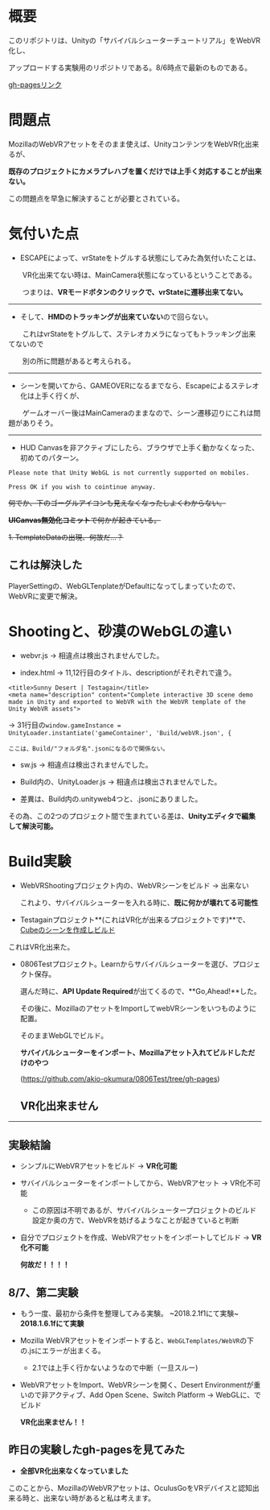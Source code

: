 # 概要

このリポジトリは、Unityの「サバイバルシューターチュートリアル」をWebVR化し、

アップロードする実験用のリポジトリである。8/6時点で最新のものである。

[gh-pagesリンク](https://akio-okumura.github.io/ShootingWebGL/)

# 問題点

MozillaのWebVRアセットをそのまま使えば、UnityコンテンツをWebVR化出来るが、

**既存のプロジェクトにカメラプレハブを置くだけでは上手く対応することが出来ない。**

この問題点を早急に解決することが必要とされている。

# 気付いた点

- ESCAPEによって、vrStateをトグルする状態にしてみた為気付いたことは、

　　VR化出来てない時は、MainCamera状態になっているということである。

　　つまりは、**VRモードボタンのクリックで、vrStateに遷移出来てない。**

___

- そして、**HMDのトラッキングが出来ていない**ので回らない。

　　これはvrStateをトグルして、ステレオカメラになってもトラッキング出来てないので

　　別の所に問題があると考えられる。

___

- シーンを開いてから、GAMEOVERになるまでなら、Escapeによるステレオ化は上手く行くが、

　　ゲームオーバー後はMainCameraのままなので、シーン遷移辺りにこれは問題がありそう。

___

- HUD Canvasを非アクティブにしたら、ブラウザで上手く動かなくなった、初めてのパターン。

```
Please note that Unity WebGL is not currently supported on mobiles.

Press OK if you wish to cointinue anyway.
```

~~何でか、下のゴーグルアイコンも見えなくなったしよくわからない。~~

~~**UICanvas無効化コミット**で何かが起きている。~~

~~1. TemplateDataの出現、何故だ…？~~

## これは解決した

PlayerSettingの、WebGLTenplateがDefaultになってしまっていたので、WebVRに変更で解決。

# Shootingと、砂漠のWebGLの違い

- webvr.js -> 相違点は検出されませんでした。

- index.html -> 11,12行目のタイトル、descriptionがそれぞれで違う。

```
<title>Sunny Desert | Testagain</title>
<meta name="description" content="Complete interactive 3D scene demo made in Unity and exported to WebVR with the WebVR template of the Unity WebVR assets">
```
  -> 31行目の`window.gameInstance = UnityLoader.instantiate('gameContainer', 'Build/webVR.json', {`

    ここは、Build/"フォルダ名".jsonになるので関係ない。

- sw.js -> 相違点は検出されませんでした。

- Build内の、UnityLoader.js -> 相違点は検出されませんでした。

- 差異は、Build内の.unityweb4つと、.jsonにありました。

その為、この2つのプロジェクト間で生まれている差は、**Unityエディタで編集して解決可能。**

# Build実験

- WebVRShootingプロジェクト内の、WebVRシーンをビルド -> 出来ない

  これより、サバイバルシューターを入れる時に、**既に何かが壊れてる可能性**

- Testagainプロジェクト**(これはVR化が出来るプロジェクトです)**で、[Cubeのシーンを作成しビルド](https://github.com/akio-okumura/CubeRepository/tree/gh-pages)

 これはVR化出来た。

- 0806Testプロジェクト。Learnからサバイバルシューターを選び、プロジェクト保存。

  選んだ時に、**API Update Required**が出てくるので、**Go,Ahead!**した。

  その後に、MozillaのアセットをImportしてwebVRシーンをいつものように配置。

  そのままWebGLでビルド。

  **サバイバルシューターをインポート、Mozillaアセット入れてビルドしただけのやつ**

  (https://github.com/akio-okumura/0806Test/tree/gh-pages)

  ## VR化出来ません

___

## 実験結論

- シンプルにWebVRアセットをビルド -> **VR化可能**

- サバイバルシューターをインポートしてから、WebVRアセット -> VR化不可能

  - この原因は不明であるが、サバイバルシュータープロジェクトのビルド設定か奥の方で、WebVRを妨げるようなことが起きていると判断

- 自分でプロジェクトを作成、WebVRアセットをインポートしてビルド -> **VR化不可能**

  **何故だ！！！！**

## 8/7、第二実験

- もう一度、最初から条件を整理してみる実験。 ~2018.2.1f1にて実験~ **2018.1.6.1fにて実験**

- Mozilla WebVRアセットをインポートすると、`WebGLTemplates/WebVR`の下の.jsにエラーが出まくる。

  - 2.1では上手く行かないようなので中断（一旦スルー)

- WebVRアセットをImport、WebVRシーンを開く、Desert Environmentが重いので非アクティブ、Add Open Scene、Switch Platform -> WebGLに、でビルド

  **VR化出来ません！！**

## 昨日の実験したgh-pagesを見てみた

- **全部VR化出来なくなっていました**

 このことから、MozillaのWebVRアセットは、OculusGoをVRデバイスと認知出来る時と、出来ない時があると私は考えます。
